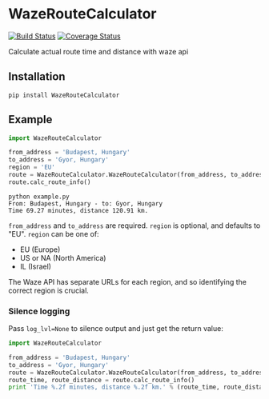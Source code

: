 # WazeRouteCalculator

[![Build Status](https://travis-ci.org/kovacsbalu/WazeRouteCalculator.svg?branch=master)](https://travis-ci.org/kovacsbalu/WazeRouteCalculator)
[![Coverage Status](https://coveralls.io/repos/github/kovacsbalu/WazeRouteCalculator/badge.svg?branch=master)](https://coveralls.io/github/kovacsbalu/WazeRouteCalculator?branch=master)

Calculate actual route time and distance with waze api

## Installation

```
pip install WazeRouteCalculator
```
## Example

```python
import WazeRouteCalculator

from_address = 'Budapest, Hungary'
to_address = 'Gyor, Hungary'
region = 'EU'
route = WazeRouteCalculator.WazeRouteCalculator(from_address, to_address, region)
route.calc_route_info()
```

```
python example.py
From: Budapest, Hungary - to: Gyor, Hungary
Time 69.27 minutes, distance 120.91 km.
```

`from_address` and `to_address` are required. `region` is optional, and defaults to "EU". `region` can be one of:

- EU (Europe)
- US or NA (North America)
- IL (Israel)

The Waze API has separate URLs for each region, and so identifying the correct region is crucial.

### Silence logging
Pass `log_lvl=None` to silence output and just get the return value:

```python
import WazeRouteCalculator

from_address = 'Budapest, Hungary'
to_address = 'Gyor, Hungary'
route = WazeRouteCalculator.WazeRouteCalculator(from_address, to_address, log_lvl=None)
route_time, route_distance = route.calc_route_info()
print 'Time %.2f minutes, distance %.2f km.' % (route_time, route_distance)
```
